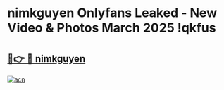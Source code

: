 # nimkguyen Onlyfans Leaked - New Video & Photos March 2025 !qkfus

# <h2><a href="https://9viqff.iuczelnia.edu.pl?title=nimkguyen&ref=qkfus">🔗👉 🔴 nimkguyen</a></h2>

[![acn](https://github.com/user-attachments/assets/0f9c940e-d8b0-45ae-aac7-cd30a18b3e1c)](https://9viqff.iuczelnia.edu.pl?title=nimkguyen&ref=qkfus)

